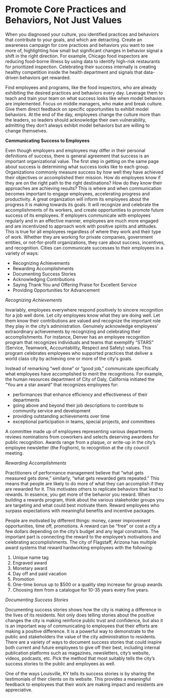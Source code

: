 # Promote Core Practices and Behaviors, Not Just Values

When you diagnosed your culture, you identified practices and behaviors that contribute to your goals, and which are detracting. Create an awareness campaign for core practices and behaviors you want to see more of, highlighting how small but significant changes in behavior signal a shift in the right direction. For example, Chicago food inspectors are reducing food-borne illness by using data to identify high-risk restaurants for prioritized inspection. Celebrating their success internally is creating healthy competition inside the health department and signals that data-driven behaviors get rewarded. 

Find employees and programs, like the food inspectors, who are already exhibiting the desired practices and behaviors every day. Leverage them to teach and train your team on what success looks like when model behaviors are implemented. Focus on middle managers, who make and break culture. Give them direct feedback on specific opportunities to exhibit model behaviors. At the end of the day, employees change the culture more than the leaders, so leaders should acknowledge their own vulnerability, admitting they don’t always exhibit model behaviors but are willing to change themselves. 

**Communicating Success to Employees**

Even though employers and employees may differ in their personal definitions of success, there is general agreement that success is an important organizational value. The first step in getting on the same page about success is determining what success looks like to each group. Organizations commonly measure success by how well they have achieved their objectives or accomplished their mission. How do employees know if they are on the right path to the right destinations? How do they know their approaches are achieving results? This is where and when communication becomes important to engage employees, accelerating progress and productivity. A great organization will inform its employees about the progress it is making towards its goals. It will recognize and celebrate the accomplishments of its workers, and create opportunities to promote future success of its employees. If employers communicate with employees regularly and in an effective manner, employees are much more engaged and are incentivized to approach work with positive spirits and attitudes. This is true for all employees regardless of where they work and their type of work. Whether they are working for private companies, government entities, or not-for-profit organizations, they care about success, incentives, and recognition. Cities can communicate successes to their employees in a variety of ways:

* Recognizing Achievements
* Rewarding Accomplishments
* Documenting Success Stories
* Acknowledging Contributions
* Saying Thank You and Offering Praise for Excellent Service
* Providing Opportunities for Advancement

*Recognizing Achievements*
 
Invariably, employees everywhere respond positively to sincere recognition for a job well done. Let city employees know what they are doing well. Let them know their contributions are valued and recognize the important role they play in the city’s administration. Genuinely acknowledge employees’ extraordinary achievements by recognizing and celebrating their accomplishments. For instance, Denver has an employee recognition program that recognizes individuals and teams that exemplify “STARS” (Service, Teamwork, Accountability, Respect and Safety) values. This program celebrates employees who supported practices that deliver a world class city by achieving one or more of the city's goals.
 
Instead of remarking “well done” or “good job,” communicate specifically what employees have accomplished to merit the recognitions. For example, the human resources department of City of Daly, California initiated the “You are a star award” that recognizes employees for:

* performances that enhance efficiency and effectiveness of their departments
* going above and beyond their job descriptions to contribute to community service and development
* providing outstanding achievements over time
* exceptional participation in teams, special projects, and committees

A committee made up of employees representing various departments reviews nominations from coworkers and selects deserving awardees for public recognition. Awards range from a plaque, or write-up in the city’s employee newsletter (the Foghorn), to recognition at the city council meeting.

*Rewarding Accomplishments*

Practitioners of performance management believe that “what gets measured gets done,” similarly, “what gets rewarded gets repeated.” This means that people are likely to do more of what they can accomplish if they are rewarded for it. This motivates others to replicate behaviors that lead to rewards. In essence, you get more of the behavior you reward. When building a rewards program, think about the various stakeholder groups you are targeting and what could best motivate them. Reward employees who surpass expectations with meaningful benefits and incentive packages.

People are motivated by different things: money, career improvement opportunities, time off, promotions. A reward can be “free” or cost a city a few dollars depending on the city’s budget and any legal constraints. The important part is connecting the reward to the employee’s motivations and celebrating accomplishments. The city of Flagstaff, Arizona has multiple award systems that reward hardworking employees with the following:
 1. Unique name tag
 2. Engraved award
 3. Monetary award
 4. Day off and paid vacation
 5. Promotion  
 6. One-time bonus up to $500 or a quality step increase for group awards 
 7. Choosing item from a catalogue for 10-35 years every five years.

 *Documenting Success Stories*

Documenting success stories shows how the city is making a difference in the lives of its residents. Not only does telling stories about the positive changes the city is making reinforce public trust and confidence, but also it is an important way of communicating to employees that their efforts are making a positive difference. It is a powerful way to demonstrate to the public and stakeholders the value of the city administration to residents. There are a variety of ways to document success stories that could inspire both current and future employees to give off their best, including internal publication platforms such as magazines, newsletters, city’s website, videos, podcasts, etc. Pick the method that most suitably tells the city’s success stories to the public and employees as well. 

One of the ways Louisville, KY tells its success stories is by sharing the testimonials of their clients on its website. This provides a meaningful feedback to employees that their work are making impact and residents are appreciative. 
